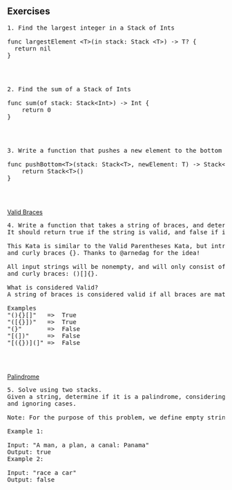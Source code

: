 ## Exercises

<pre>
1. Find the largest integer in a Stack of Ints

func largestElement &lt;T&gt;(in stack: Stack &lt;T&gt;) -> T? {
  return nil
}
</pre>

</br></br>

<pre>
2. Find the sum of a Stack of Ints

func sum(of stack: Stack&lt;Int&gt;) -> Int {
    return 0
}
</pre>

</br></br>

<pre>
3. Write a function that pushes a new element to the bottom of a Stack

func pushBottom&lt;T&gt;(stack: Stack&lt;T&gt;, newElement: T) -> Stack&lt;T&gt; {
    return Stack&lt;T&gt;()
}
</pre>

</br></br>

[Valid Braces](https://www.codewars.com/kata/valid-braces)
<pre>
4. Write a function that takes a string of braces, and determines if the order of the braces is valid.
It should return true if the string is valid, and false if it's invalid.

This Kata is similar to the Valid Parentheses Kata, but introduces new characters: brackets [],
and curly braces {}. Thanks to @arnedag for the idea!

All input strings will be nonempty, and will only consist of parentheses, brackets
and curly braces: ()[]{}.

What is considered Valid?
A string of braces is considered valid if all braces are matched with the correct brace.

Examples
"(){}[]"   =>  True
"([{}])"   =>  True
"(}"       =>  False
"[(])"     =>  False
"[({})](]" =>  False
</pre>

</br></br>

[Palindrome](https://leetcode.com/problems/valid-palindrome/description/)
<pre>
5. Solve using two stacks.
Given a string, determine if it is a palindrome, considering only alphanumeric characters
and ignoring cases.

Note: For the purpose of this problem, we define empty string as valid palindrome.

Example 1:

Input: "A man, a plan, a canal: Panama"
Output: true
Example 2:

Input: "race a car"
Output: false
</pre>

</br></br>  
